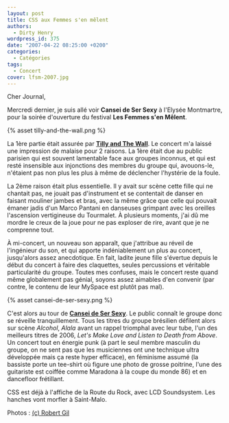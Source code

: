 ```yaml
---
layout: post
title: CSS aux Femmes s'en mêlent
authors:
  - Dirty Henry
wordpress_id: 375
date: "2007-04-22 08:25:00 +0200"
categories:
  - Catégories
tags:
  - Concert
cover: lfsm-2007.jpg
---
```


Cher Journal,

Mercredi dernier, je suis allé voir **Cansei de Ser Sexy** à l'Elysée
Montmartre, pour la soirée d'ouverture du festival **Les Femmes s'en Mêlent**.

{% asset tilly-and-the-wall.png %}

La 1ère partie était assurée par [**Tilly and The Wall**][1]. Le concert m'a
laissé une impression de malaise pour 2 raisons. La 1ère était due au public
parisien qui est souvent lamentable face aux groupes inconnus, et qui est resté
insensible aux injonctions des membres du groupe qui, avouons-le, n'étaient pas
non plus les plus à même de déclencher l'hystérie de la foule.

La 2ème raison était plus essentielle. Il y avait sur scène cette fille qui ne
chantait pas, ne jouait pas d'instrument et se contentait de danser en faisant
mouliner jambes et bras, avec la même grâce que celle qui pouvait émaner jadis
d'un Marco Pantani en danseuses grimpant avec les oreilles l'ascension
vertigineuse du Tourmalet. À plusieurs moments, j'ai dû me mordre le creux de la
joue pour ne pas exploser de rire, avant que je ne comprenne tout.

À mi-concert, un nouveau son apparaît, que j'attribue au réveil de l'ingénieur
du son, et qui apporte indéniablement un plus au concert, jusqu'alors assez
anecdotique. En fait, ladite jeune fille s'évertue depuis le début du concert à
faire des claquettes, seules percussions et véritable particularité du groupe.
Toutes mes confuses, mais le concert reste quand même globalement pas génial,
soyons assez aimables d'en convenir (par contre, le contenu de leur MySpace est
plutôt pas mal).

{% asset cansei-de-ser-sexy.png %}

C'est alors au tour de [**Cansei de Ser Sexy**][2]. Le public connaît le groupe
donc se réveille tranquillement. Tous les titres du groupe brésilien défilent
alors sur scène _Alcohol_, _Alala_ avant un rappel triomphal avec leur tube,
l'un des meilleurs titres de 2006, _Let's Make Love and Listen to Death from
Above_. Un concert tout en énergie punk (à part le seul membre masculin du
groupe, on ne sent pas que les musiciennes ont une technique ultra développée
mais ça reste hyper efficace), en féminisme assumé (la bassiste porte un
tee-shirt où figure une photo de grosse poitrine, l'une des guitariste est
coiffée comme Maradona à la coupe du monde 86) et en dancefloor frétillant.

CSS est déjà à l'affiche de la Route du Rock, avec LCD Soundsystem. Les hanches
vont morfler à Saint-Malo.

[1]: https://en.wikipedia.org/wiki/Tilly_and_the_Wall
[2]: https://fr.wikipedia.org/wiki/Cansei_de_Ser_Sexy

Photos : [(c) Robert Gil](https://www.photosconcerts.com)
